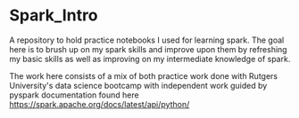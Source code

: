 # Spark_Intro

A repository to hold practice notebooks I used for learning spark. The goal here is to brush up on my spark skills and improve upon them by refreshing my basic skills as well as improving on my intermediate knowledge of spark. 

The work here consists of a mix of both practice work done with Rutgers University's data science bootcamp with independent work guided by pyspark documentation found here https://spark.apache.org/docs/latest/api/python/ 

